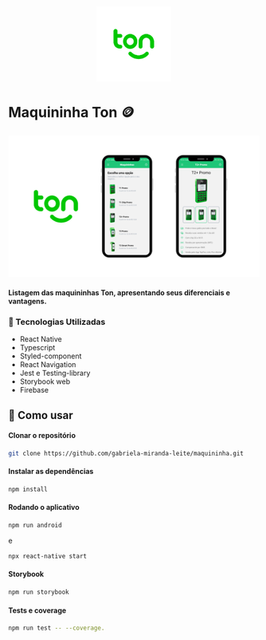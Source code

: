 <div align="center"><img src="./.github/ton.png"  width=150px/></div>

# Maquininha Ton 🪙

<div align="center"><img src="./.github/banner.png" width=700px/></div>

#### Listagem das maquininhas Ton, apresentando seus diferenciais e vantagens.

### 🧪 Tecnologias Utilizadas

- React Native
- Typescript
- Styled-component
- React Navigation
- Jest e Testing-library
- Storybook web
- Firebase

## 🚀 Como usar

#### Clonar o repositório

```bash
git clone https://github.com/gabriela-miranda-leite/maquininha.git
```

#### Instalar as dependências

```bash
npm install
```

#### Rodando o aplicativo

```bash
npm run android
```

e

```bash
npx react-native start
```

#### Storybook

```bash
npm run storybook
```

#### Tests e coverage

```bash
npm run test -- --coverage.
```
